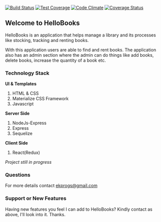[![Build Status](https://travis-ci.org/ekundayo-ab/hello-books.svg?branch=master)](https://travis-ci.org/ekundayo-ab/hello-books)
[![Test Coverage](https://codeclimate.com/github/ekundayo-ab/hello-books/badges/coverage.svg)](https://codeclimate.com/github/codeclimate/codeclimate/coverage)
[![Code Climate](https://codeclimate.com/github/ekundayo-ab/hello-books/badges/gpa.svg)](https://codeclimate.com/github/codeclimate/codeclimate)
[![Coverage Status](https://coveralls.io/repos/github/ekundayo-ab/hello-books/badge.svg?branch=master)](https://coveralls.io/github/ekundayo-ab/hello-books?branch=master)
## Welcome to HelloBooks

HelloBooks is an application that helps manage a library and its processes like stocking, tracking and renting books.

With this application users are able to find and rent books. The application also has an admin section where the admin can do things like add books, delete books, increase the quantity of a book etc.

### Technology Stack
**UI & Templates**
1. HTML & CSS
2. Materialize CSS Framework
3. Javascript

**Server Side**
1. NodeJs-Express
2. Express
3. Sequelize

**Client Side**
1. React(Redux)

_Project still in progress_

### Questions
For more details contact ekprogs@gmail.com

### Support or New Features
Having new features you feel I can add to HelloBooks? Kindly contact as above, I'll look into it. Thanks.
